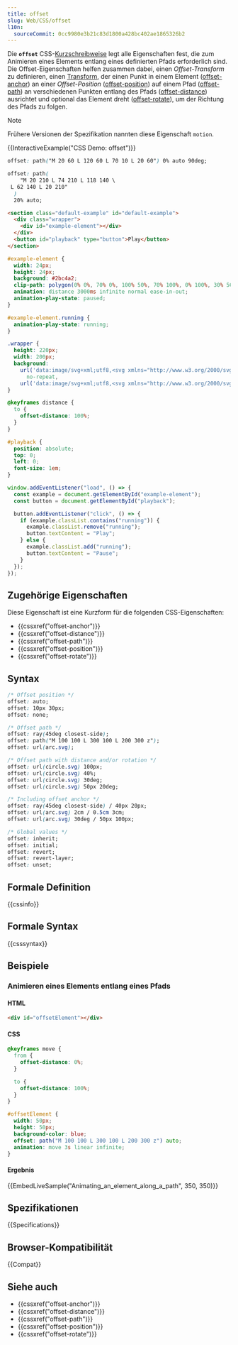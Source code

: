 ```yaml
---
title: offset
slug: Web/CSS/offset
l10n:
  sourceCommit: 0cc9980e3b21c83d1800a428bc402ae1865326b2
---
```


Die **`offset`** CSS-[Kurzschreibweise](/de/docs/Web/CSS/CSS_cascade/Shorthand_properties) legt alle Eigenschaften fest, die zum Animieren eines Elements entlang eines definierten Pfads erforderlich sind. Die Offset-Eigenschaften helfen zusammen dabei, einen _Offset-Transform_ zu definieren, einen [Transform](/de/docs/Web/CSS/CSS_transforms/Using_CSS_transforms), der einen Punkt in einem Element ([offset-anchor](/de/docs/Web/CSS/offset-anchor)) an einer _Offset-Position_ ([offset-position](/de/docs/Web/CSS/offset-position)) auf einem Pfad ([offset-path](/de/docs/Web/CSS/offset-path)) an verschiedenen Punkten entlang des Pfads ([offset-distance](/de/docs/Web/CSS/offset-distance)) ausrichtet und optional das Element dreht ([offset-rotate](/de/docs/Web/CSS/offset-rotate)), um der Richtung des Pfads zu folgen.

> [!NOTE]
> Frühere Versionen der Spezifikation nannten diese Eigenschaft `motion`.

{{InteractiveExample("CSS Demo: offset")}}

```css interactive-example-choice
offset: path("M 20 60 L 120 60 L 70 10 L 20 60") 0% auto 90deg;
```

```css interactive-example-choice
offset: path(
    "M 20 210 L 74 210 L 118 140 \
 L 62 140 L 20 210"
  )
  20% auto;
```

```html interactive-example
<section class="default-example" id="default-example">
  <div class="wrapper">
    <div id="example-element"></div>
  </div>
  <button id="playback" type="button">Play</button>
</section>
```

```css interactive-example
#example-element {
  width: 24px;
  height: 24px;
  background: #2bc4a2;
  clip-path: polygon(0% 0%, 70% 0%, 100% 50%, 70% 100%, 0% 100%, 30% 50%);
  animation: distance 3000ms infinite normal ease-in-out;
  animation-play-state: paused;
}

#example-element.running {
  animation-play-state: running;
}

.wrapper {
  height: 220px;
  width: 200px;
  background:
    url('data:image/svg+xml;utf8,<svg xmlns="http://www.w3.org/2000/svg" viewBox="0 0 150 140" width="200" height="140"><path d="M 0 60 L 100 60 L 50 10 L 0 60" fill="none" stroke="lightgrey" stroke-width="2" stroke-dasharray="4.5"/></svg>')
      no-repeat,
    url('data:image/svg+xml;utf8,<svg xmlns="http://www.w3.org/2000/svg" viewBox="0 -140 150 230" width="200" height="230"><path d="M 0 70 L 56 70 L 98 0 L 42 0 L 0 70" fill="none" stroke="lightgrey" stroke-width="2" stroke-dasharray="4.5"/></svg>');
}

@keyframes distance {
  to {
    offset-distance: 100%;
  }
}

#playback {
  position: absolute;
  top: 0;
  left: 0;
  font-size: 1em;
}
```

```js interactive-example
window.addEventListener("load", () => {
  const example = document.getElementById("example-element");
  const button = document.getElementById("playback");

  button.addEventListener("click", () => {
    if (example.classList.contains("running")) {
      example.classList.remove("running");
      button.textContent = "Play";
    } else {
      example.classList.add("running");
      button.textContent = "Pause";
    }
  });
});
```

## Zugehörige Eigenschaften

Diese Eigenschaft ist eine Kurzform für die folgenden CSS-Eigenschaften:

- {{cssxref("offset-anchor")}}
- {{cssxref("offset-distance")}}
- {{cssxref("offset-path")}}
- {{cssxref("offset-position")}}
- {{cssxref("offset-rotate")}}

## Syntax

```css
/* Offset position */
offset: auto;
offset: 10px 30px;
offset: none;

/* Offset path */
offset: ray(45deg closest-side);
offset: path("M 100 100 L 300 100 L 200 300 z");
offset: url(arc.svg);

/* Offset path with distance and/or rotation */
offset: url(circle.svg) 100px;
offset: url(circle.svg) 40%;
offset: url(circle.svg) 30deg;
offset: url(circle.svg) 50px 20deg;

/* Including offset anchor */
offset: ray(45deg closest-side) / 40px 20px;
offset: url(arc.svg) 2cm / 0.5cm 3cm;
offset: url(arc.svg) 30deg / 50px 100px;

/* Global values */
offset: inherit;
offset: initial;
offset: revert;
offset: revert-layer;
offset: unset;
```

## Formale Definition

{{cssinfo}}

## Formale Syntax

{{csssyntax}}

## Beispiele

### Animieren eines Elements entlang eines Pfads

#### HTML

```html
<div id="offsetElement"></div>
```

#### CSS

```css
@keyframes move {
  from {
    offset-distance: 0%;
  }

  to {
    offset-distance: 100%;
  }
}

#offsetElement {
  width: 50px;
  height: 50px;
  background-color: blue;
  offset: path("M 100 100 L 300 100 L 200 300 z") auto;
  animation: move 3s linear infinite;
}
```

#### Ergebnis

{{EmbedLiveSample("Animating_an_element_along_a_path", 350, 350)}}

## Spezifikationen

{{Specifications}}

## Browser-Kompatibilität

{{Compat}}

## Siehe auch

- {{cssxref("offset-anchor")}}
- {{cssxref("offset-distance")}}
- {{cssxref("offset-path")}}
- {{cssxref("offset-position")}}
- {{cssxref("offset-rotate")}}
